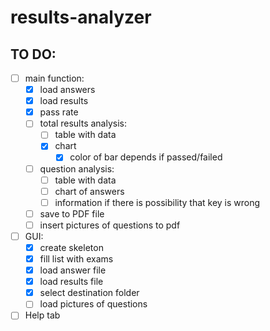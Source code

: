 # results-analyzer

## TO DO:
- [ ] main function:
  - [X] load answers
  - [X] load results
  - [X] pass rate
  - [ ] total results analysis:
    - [ ] table with data
    - [X] chart
        - [X] color of bar depends if passed/failed
  - [ ] question analysis: 
    - [ ] table with data
    - [ ] chart of answers
    - [ ] information if there is possibility that key is wrong
  - [ ] save to PDF file
  - [ ] insert pictures of questions to pdf
- [ ] GUI:
  - [X] create skeleton
  - [X] fill list with exams
  - [X] load answer file
  - [X] load results file
  - [X] select destination folder
  - [ ] load pictures of questions
- [ ] Help tab
